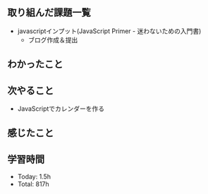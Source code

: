 ## 取り組んだ課題一覧
- javascriptインプット(JavaScript Primer - 迷わないための入門書)
    - ブログ作成＆提出
## わかったこと
## 次やること
- JavaScriptでカレンダーを作る
## 感じたこと
## 学習時間
- Today: 1.5h
- Total: 817h
